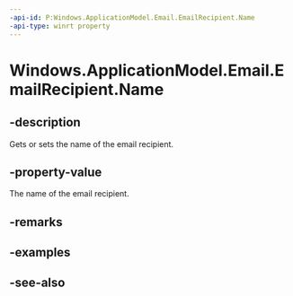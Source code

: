 ----api-id: P:Windows.ApplicationModel.Email.EmailRecipient.Name
-api-type: winrt property
---<!-- Property syntaxpublic string Name { get;  set; }--># Windows.ApplicationModel.Email.EmailRecipient.Name## -descriptionGets or sets the name of the email recipient.## -property-valueThe name of the email recipient.## -remarks## -examples## -see-also